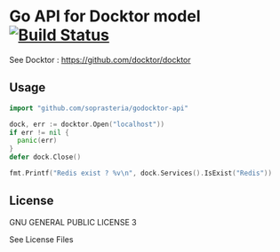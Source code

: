 # Go API for Docktor model [![Build Status](https://travis-ci.org/soprasteria/godocktor-api.svg?branch=master)](https://travis-ci.org/soprasteria/godocktor-api)

See Docktor : https://github.com/docktor/docktor

## Usage

```go
import "github.com/soprasteria/godocktor-api"

dock, err := docktor.Open("localhost"))
if err != nil {
  panic(err)
}
defer dock.Close()

fmt.Printf("Redis exist ? %v\n", dock.Services().IsExist("Redis"))

```

## License

GNU GENERAL PUBLIC LICENSE 3

See License Files